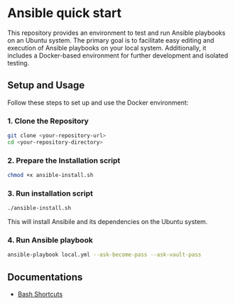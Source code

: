 # Ansible quick start

This repository provides an environment to test and run Ansible playbooks on an Ubuntu system. The primary goal is to facilitate easy editing and execution of Ansible playbooks on your local system. Additionally, it includes a Docker-based environment for further development and isolated testing.

## Setup and Usage

Follow these steps to set up and use the Docker environment:

### 1. Clone the Repository

```bash
git clone <your-repository-url>
cd <your-repository-directory>
```
### 2. Prepare the Installation script

```bash
chmod +x ansible-install.sh
```

### 3. Run installation script

```bash
./ansible-install.sh
```
This will install Ansibile and its dependencies on the Ubuntu system.


### 4. Run Ansible playbook

```bash
ansible-playbook local.yml --ask-become-pass --ask-vault-pass
```

##  Documentations
* [Bash Shortcuts](./docs/01.bash_shortcuts_v2.md)
